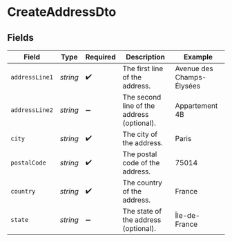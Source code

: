 # CreateAddressDto


## Fields

| Field                                      | Type                                       | Required                                   | Description                                | Example                                    |
| ------------------------------------------ | ------------------------------------------ | ------------------------------------------ | ------------------------------------------ | ------------------------------------------ |
| `addressLine1`                             | *string*                                   | :heavy_check_mark:                         | The first line of the address.             |  Avenue des Champs-Élysées                 |
| `addressLine2`                             | *string*                                   | :heavy_minus_sign:                         | The second line of the address (optional). | Appartement 4B                             |
| `city`                                     | *string*                                   | :heavy_check_mark:                         | The city of the address.                   | Paris                                      |
| `postalCode`                               | *string*                                   | :heavy_check_mark:                         | The postal code of the address.            | 75014                                      |
| `country`                                  | *string*                                   | :heavy_check_mark:                         | The country of the address.                | France                                     |
| `state`                                    | *string*                                   | :heavy_minus_sign:                         | The state of the address (optional).       | Île-de-France                              |